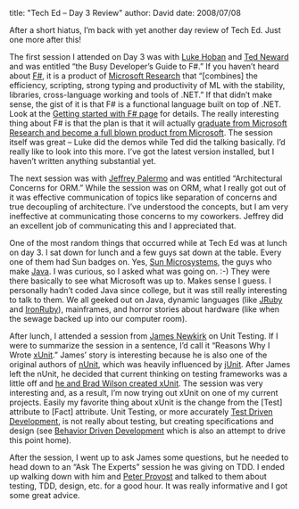 
title: "Tech Ed &ndash; Day 3 Review"
author: David
date: 2008/07/08

<p></p> <p>After a short hiatus, I’m back with yet another day review of Tech Ed. Just one more after this!</p> <p>The first session I attended on Day 3 was with <a href="http://blogs.msdn.com/lukeh/">Luke Hoban</a> and <a href="http://blogs.tedneward.com/">Ted Neward</a> and was entitled “the Busy Developer’s Guide to F#.” If you haven’t heard about <a href="http://research.microsoft.com/fsharp/fsharp.aspx">F#</a>, it is a product of <a href="http://research.microsoft.com/">Microsoft Research</a> that “[combines] the efficiency, scripting, strong typing and productivity of ML with the stability, libraries, cross-language working and tools of .NET.” If that didn’t make sense, the gist of it is that F# is a functional language built on top of .NET. Look at the <a href="http://research.microsoft.com/fsharp/starting.aspx">Getting started with F# page</a> for details. The really interesting thing about F# is that the plan is that it will actually <a href="http://blogs.msdn.com/somasegar/archive/2007/10/17/f-a-functional-programming-language.aspx">graduate from Microsoft Research and become a full blown product from Microsoft</a>. The session itself was great – Luke did the demos while Ted did the talking basically. I’d really like to look into this more. I’ve got the latest version installed, but I haven’t written anything substantial yet.</p> <p>The next session was with <a href="http://codebetter.com/blogs/jeffrey.palermo/default.aspx">Jeffrey Palermo</a> and was entitled “Architectural Concerns for ORM.” While the session was on ORM, what I really got out of it was effective communication of topics like separation of concerns and true decoupling of architecture. I’ve understood the concepts, but I am very ineffective at communicating those concerns to my coworkers. Jeffrey did an excellent job of communicating this and I appreciated that.</p> <p>One of the most random things that occurred while at Tech Ed was at lunch on day 3. I sat down for lunch and a few guys sat down at the table. Every one of them had Sun badges on. Yes, <a href="http://www.sun.com/">Sun Microsystems</a>, the guys who make <a href="http://java.sun.com/">Java</a>. I was curious, so I asked what was going on. :-) They were there basically to see what Microsoft was up to. Makes sense I guess. I personally hadn’t coded Java since college, but it was still really interesting to talk to them. We all geeked out on Java, dynamic languages (like <a href="http://jruby.codehaus.org/">JRuby</a> and <a href="http://www.ironruby.net/">IronRuby</a>), mainframes, and horror stories about hardware (like when the sewage backed up into our computer room).</p> <p>After lunch, I attended a session from <a href="http://jamesnewkirk.typepad.com/">James Newkirk</a> on Unit Testing. If I were to summarize the session in a sentence, I’d call it “Reasons Why I Wrote <a href="http://www.codeplex.com/xunit/">xUnit</a>.” James’ story is interesting because he is also one of the original authors of <a href="http://www.nunit.org/">nUnit</a>, which was heavily influenced by <a href="http://www.junit.org/">jUnit</a>. After James left the nUnit, he decided that current thinking on testing frameworks was a little off and <a href="http://jamesnewkirk.typepad.com/posts/2007/09/announcing-xuni.html">he and Brad Wilson created xUnit</a>. The session was very interesting and, as a result, I’m now trying out xUnit on one of my current projects. Easily my favorite thing about xUnit is the change from the [Test] attribute to [Fact] attribute. Unit Testing, or more accurately <a href="http://en.wikipedia.org/wiki/Test-driven_development">Test Driven Development</a>, is not really about testing, but creating specifications and design (see <a href="http://behaviour-driven.org/">Behavior Driven Development</a> which is also an attempt to drive this point home).</p> <p>After the session, I went up to ask James some questions, but he needed to head down to an “Ask The Experts” session he was giving on TDD. I ended up walking down with him and <a href="http://www.peterprovost.org/">Peter Provost</a> and talked to them about testing, TDD, design, etc. for a good hour. It was really informative and I got some great advice.</p>
